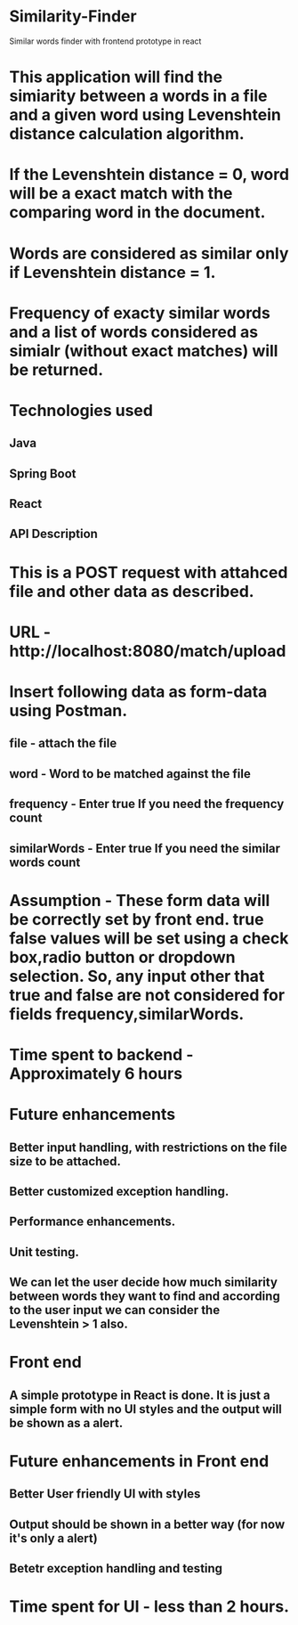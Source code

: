 # Similarity-Finder
Similar words finder with frontend prototype in react

# This application will find the simiarity between a words in a file and a given word using Levenshtein distance calculation algorithm.
# If the Levenshtein distance = 0, word will be a exact match with the comparing word in the document.
# Words are considered as similar only if Levenshtein distance = 1.
# Frequency of exacty similar words and a list of words considered as simialr (without exact matches) will be returned.

# Technologies used
## Java
## Spring Boot
## React

## API Description

# This is a POST request with attahced file and other data as described.

# URL - http://localhost:8080/match/upload
# Insert following data as form-data using Postman.

## file - attach the file
## word - Word to be matched against the file
## frequency - Enter true If you need the frequency count
## similarWords - Enter true If you need the similar words count

# Assumption - These form data will be correctly set by front end. true false values will be set using a check box,radio button or dropdown selection. So, any input other that true and false are not considered for fields frequency,similarWords.

# Time spent to backend - Approximately 6 hours

# Future enhancements
## Better input handling, with restrictions on the file size to be attached.
## Better customized exception handling.
## Performance enhancements.
## Unit testing.
## We can let the user decide how much similarity between words they want to find and according to the user input we can consider the Levenshtein > 1 also.

# Front end
## A simple prototype in React is done. It is just a simple form with no UI styles and the output will be shown as a alert.

# Future enhancements in Front end
## Better User friendly UI with styles
## Output should be shown in a better way (for now it's only a alert)
## Betetr exception handling and testing

# Time spent for UI - less than 2 hours.

